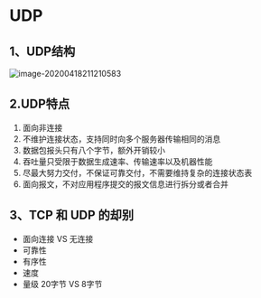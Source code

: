 # UDP

## 1、UDP结构

![image-20200418211210583](C:%5CUsers%5C888%5CAppData%5CRoaming%5CTypora%5Ctypora-user-images%5Cimage-20200418211210583.png)

## 2.UDP特点

1. 面向非连接
2. 不维护连接状态，支持同时向多个服务器传输相同的消息
3. 数据包报头只有八个字节，额外开销较小
4. 吞吐量只受限于数据生成速率、传输速率以及机器性能
5. 尽最大努力交付，不保证可靠交付，不需要维持复杂的连接状态表
6. 面向报文，不对应用程序提交的报文信息进行拆分或者合并

## 3、TCP 和 UDP 的却别

- 面向连接 VS 无连接
- 可靠性
- 有序性
- 速度
- 量级 20字节 VS 8字节